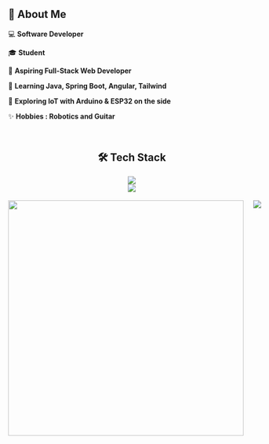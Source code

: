 <h2 align="left"><strong>🙋 About Me</strong></h2>

<div>
      <p>💻 <strong>Software Developer</strong></p>
      <p>🎓 <strong>Student</strong></p>
      <p>🎯 <strong>Aspiring Full-Stack Web Developer</strong></p>
      <p>🌱 <strong>Learning Java, Spring Boot, Angular, Tailwind</strong></p>
      <p>🚀 <strong>Exploring IoT with Arduino & ESP32 on the side</strong></p>
      <p>✨ <strong>Hobbies : Robotics and Guitar</strong></p>
</div>

<br>

<div align="center">
      <h2>🛠️ Tech Stack</h2>
      <img src="https://skillicons.dev/icons?i=git,idea,postgres,tailwind,java,spring"/>
      <br>
      <img src="https://skillicons.dev/icons?i=angular,typescript,arduino,postman,figma"/>
</div>

<br>

<div style="display: flex; flex-direction: row; align-items: flex-start; gap: 20px;">

  <img width="480" src="https://github-readme-streak-stats-salesp07.vercel.app/?user=andraangjaya&count_private=true&theme=tokyonight&border_radius=10" />

  <img src="https://github-readme-stats-salesp07.vercel.app/api/top-langs/?username=andraangjaya&hide=HTML&langs_count=8&layout=compact&theme=tokyonight&border_radius=10&size_weight=0.5&count_weight=0.5&exclude_repo=github-readme-stats" />

</div>




